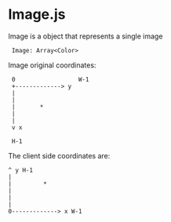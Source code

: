 # Image.js
Image is a object that represents a single image

```
 Image: Array<Color>
```
Image original coordinates:

```
 0                  W-1
 +-------------> y
 |
 |
 |       *
 |
 |
 v x

 H-1

```

The client side coordinates are:

```
^ y H-1
|
|         *
|
|
|
0-------------> x W-1
```